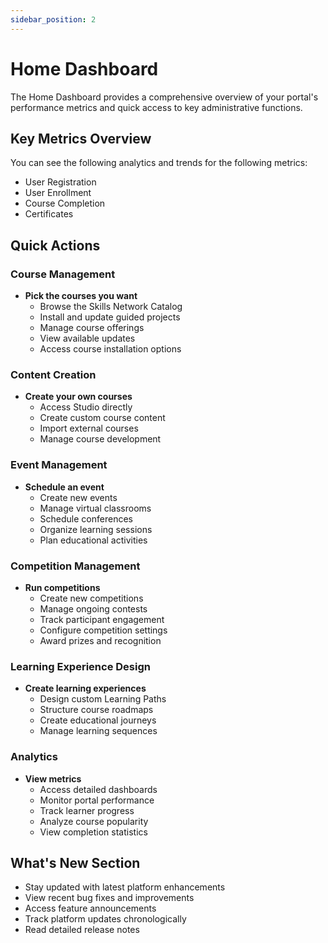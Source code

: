 ```yaml
---
sidebar_position: 2
---
```


# Home Dashboard

The Home Dashboard provides a comprehensive overview of your portal's performance metrics and quick access to key administrative functions.

## Key Metrics Overview

You can see the following analytics and trends for the following metrics:

- User Registration
- User Enrollment
- Course Completion
- Certificates

## Quick Actions

### Course Management

- **Pick the courses you want**
  - Browse the Skills Network Catalog
  - Install and update guided projects
  - Manage course offerings
  - View available updates
  - Access course installation options

### Content Creation

- **Create your own courses**
  - Access Studio directly
  - Create custom course content
  - Import external courses
  - Manage course development

### Event Management

- **Schedule an event**
  - Create new events
  - Manage virtual classrooms
  - Schedule conferences
  - Organize learning sessions
  - Plan educational activities

### Competition Management

- **Run competitions**
  - Create new competitions
  - Manage ongoing contests
  - Track participant engagement
  - Configure competition settings
  - Award prizes and recognition

### Learning Experience Design

- **Create learning experiences**
  - Design custom Learning Paths
  - Structure course roadmaps
  - Create educational journeys
  - Manage learning sequences

### Analytics

- **View metrics**
  - Access detailed dashboards
  - Monitor portal performance
  - Track learner progress
  - Analyze course popularity
  - View completion statistics

## What's New Section

- Stay updated with latest platform enhancements
- View recent bug fixes and improvements
- Access feature announcements
- Track platform updates chronologically
- Read detailed release notes

